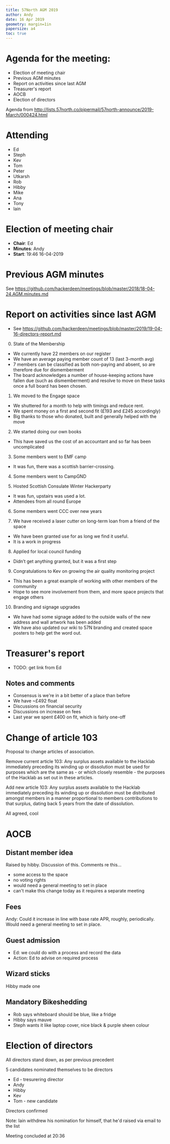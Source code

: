 ```yaml
---
title: 57North AGM 2019
author: Andy
date: 16 Apr 2019
geometry: margin=1in
papersize: a4
toc: true
---
```


# Agenda for the meeting:

* Election of meeting chair
* Previous AGM minutes
* Report on activities since last AGM
* Treasurer's report
* AOCB
* Election of directors

Agenda from http://lists.57north.co/pipermail/57north-announce/2019-March/000424.html


# Attending

* Ed
* Steph
* Kev
* Tom
* Peter
* Utkarsh
* Rob
* Hibby
* Mike
* Ana
* Tony
* Iain


# Election of meeting chair

* **Chair**: Ed
* **Minutes**: Andy
* **Start**: 19:46 16-04-2019


# Previous AGM minutes
See https://github.com/hackerdeen/meetings/blob/master/2018/18-04-24.AGM.minutes.md


# Report on activities since last AGM
* See https://github.com/hackerdeen/meetings/blob/master/2019/19-04-16-directors-report.md

0) State of the Membership
- We currently have 22 members on our register
- We have an average paying member count of 13 (last 3-month avg)
- 7 members can be classified as both non-paying and absent, so are
therefore due for dismemberment
- The board acknowledges a number of house-keeping actions have fallen due
(such as dismemberment) and resolve to move on these tasks once a full board
has been chosen.

1) We moved to the Engage space
- We shuttered for a month to help with timings and reduce rent.
- We spent money on a first and second fit (£193 and £245 accordingly)
- Big thanks to those who donated, built and generally helped with the move

2) We started doing our own books
- This have saved us the cost of an accountant and so far has been uncomplicated

3) Some members went to EMF camp
- It was fun, there was a scottish barrier-crossing.

4) Some members went to CampGND

5) Hosted Scottish Consulate Winter Hackerparty
- It was fun, upstairs was used a lot.
- Attendees from all round Europe

6) Some members went CCC over new years

7) We have received a laser cutter on long-term loan from a friend of the space
- We have been granted use for as long we find it useful.
- It is a work in progress

8) Applied for local council funding
- Didn’t get anything granted, but it was a first step

9) Congratulations to Kev on growing the air quality monitoring project
- This has been a great example of working with other members of the community
- Hope to see more involvement from them, and more space projects that engage others

10) Branding and signage upgrades
- We have had some signage added to the outside walls of the new address and wall
artwork has been added
- We have also updated our wiki to 57N branding and created space posters to help get the word out.

# Treasurer's report
* TODO: get link from Ed

## Notes and comments
* Consensus is we're in a bit better of a place than before
* We have ~£492 float
* Discussions on financial security
* Discussions on increase on fees
* Last year we spent £400 on fit, which is fairly one-off


# Change of article 103
Proposal to change articles of association.

Remove current article 103:
Any surplus assets available to the Hacklab immediately preceding its
winding up or dissolution must be used for purposes which are the same
as - or which closely resemble - the purposes of the Hacklab as set
out in these articles.

Add new article 103:
Any surplus assets available to the Hacklab immediately preceding its
winding up or dissolution must be distributed amongst members in a
manner proportional to members contributions to that surplus, dating
back 5 years from the date of dissolution.

All agreed, cool

# AOCB

## Distant member idea
Raised by hibby. Discussion of this.
Comments re this...
* some access to the space
* no voting rights
* would need a general meeting to set in place
* can't make this change today as it requires a separate meeting

## Fees
Andy: Could it increase in line with base rate APR, roughly, periodically. Would need a general meeting to set in place.

## Guest admission
* Ed: we could do with a process and record the data
* Action: Ed to advise on required process

## Wizard sticks
Hibby made one

## Mandatory Bikeshedding
* Rob says whiteboard should be blue, like a fridge
* Hibby says mauve
* Steph wants it like laptop cover, nice black & purple sheen colour

# Election of directors

All directors stand down, as per previous precedent

5 candidates nominated themselves to be directors
* Ed - tresurering director
* Andy
* Hibby
* Kev
* Tom - new candidate

Directors confirmed

Note: Iain withdrew his nomination for himself, that he'd raised via email to the list


Meeting concluded at 20:36
